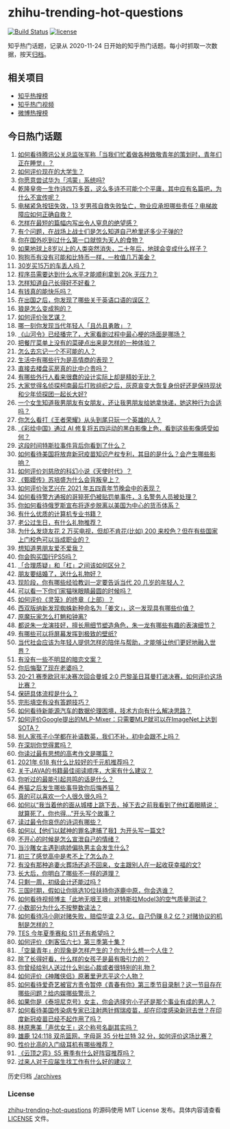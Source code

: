 # zhihu-trending-hot-questions

[![Build Status](https://github.com/justjavac/zhihu-trending-hot-questions/workflows/ci/badge.svg?branch=master)](https://github.com/justjavac/zhihu-trending-hot-questions/actions)
[![license](https://img.shields.io/github/license/justjavac/zhihu-trending-hot-questions)](https://github.com/justjavac/zhihu-trending-hot-questions/blob/master/LICENSE)

知乎热门话题，记录从 2020-11-24 日开始的知乎热门话题。每小时抓取一次数据，按天[归档](./archives)。

## 相关项目

- [知乎热搜榜](https://github.com/justjavac/zhihu-trending-top-search)
- [知乎热门视频](https://github.com/justjavac/zhihu-trending-hot-video)
- [微博热搜榜](https://github.com/justjavac/weibo-trending-hot-search)

## 今日热门话题

<!-- BEGIN -->
<!-- 最后更新时间 Thu May 06 2021 09:48:31 GMT+0800 (China Standard Time) -->

1. [如何看待腾讯公关总监张军称「当我们忙着做各种致敬青年的策划时，青年们正在睡觉」？](https://www.zhihu.com/question/457759935)
2. [如何评价现在的大学生？](https://www.zhihu.com/question/26452022)
3. [你愿意尝试华为「鸿蒙」系统吗?](https://www.zhihu.com/question/374012496)
4. [乾隆皇帝一生作诗四万多首，这么多诗不可能个个平庸，其中应有名篇吧，为什么不宣传呢？](https://www.zhihu.com/question/452762954)
5. [电梯紧急按钮失效，13
   岁男孩自救失败坠亡，物业应承担哪些责任？电梯故障应如何正确自救？](https://www.zhihu.com/question/457831377)
6. [怎样在最短的篇幅内写出令人窒息的绝望感？](https://www.zhihu.com/question/39211784)
7. [有个问题，在战场上战士们是怎么知道自己枪里还多少子弹的?](https://www.zhihu.com/question/457546333)
8. [你在国外吃到过什么第一口就惊为天人的食物？](https://www.zhihu.com/question/321664580)
9. [如果地球上8岁以上的人类突然消失，二十年后，地球会变成什么样子？](https://www.zhihu.com/question/456356060)
10. [狗狗币有没有可能和比特币一样，一枚值几万美金？](https://www.zhihu.com/question/445598367)
11. [30岁买15万的车丢人吗？](https://www.zhihu.com/question/448373896)
12. [程序员需要达到什么水平才能顺利拿到 20k 无压力？](https://www.zhihu.com/question/47597895)
13. [怎样知道自己长得好不好看？](https://www.zhihu.com/question/27471809)
14. [有钱真的能快乐吗？](https://www.zhihu.com/question/454685979)
15. [在出国之后，你发现了哪些关于英语口语的误区？](https://www.zhihu.com/question/363007395)
16. [狼是怎么变成狗的？](https://www.zhihu.com/question/457687785)
17. [如何评价张艺谋？](https://www.zhihu.com/question/24634355)
18. [哪一刻你发现当代年轻人「且怂且勇敢」？](https://www.zhihu.com/question/457133393)
19. [《山河令》已经播完了，大家看剧过程中最心梗的场面是哪场？](https://www.zhihu.com/question/451958091)
20. [把餐厅菜单上没有的菜硬点出来是怎样的一种体验？](https://www.zhihu.com/question/277670488)
21. [怎么去忘记一个不可能的人？](https://www.zhihu.com/question/454476371)
22. [生活中有哪些行为是高情商的表现？](https://www.zhihu.com/question/35215759)
23. [直接去楼盘买房真的比中介贵吗？](https://www.zhihu.com/question/393131996)
24. [有哪些外行人看来很蠢的设计实际上却是精妙无比？](https://www.zhihu.com/question/32189846)
25. [大家觉得名侦探柯南最后打败组织之后，灰原哀变大恢复身份好还是保持现状和少年侦探团一起长大好?](https://www.zhihu.com/question/457584898)
26. [一个女生知道我男朋友有女朋友，还让我男朋友给她拿快递，她这种行为合适吗？](https://www.zhihu.com/question/452456284)
27. [你怎么看打《王者荣耀》从头到尾只玩一个英雄的人？](https://www.zhihu.com/question/299758752)
28. [《彩绘中国》通过 AI
    修复将五四运动的黑白影像上色，看到这些影像感受如何？](https://www.zhihu.com/question/457739121)
29. [这段时间特斯拉事件背后你看到了什么？](https://www.zhihu.com/question/455860663)
30. [如何看待美国将放弃新冠疫苗知识产权专利，其目的是什么？会产生哪些影响？](https://www.zhihu.com/question/458001065)
31. [如何评价刘慈欣的科幻小说《天使时代》？](https://www.zhihu.com/question/50428892)
32. [《甄嬛传》苏培盛为什么会背叛皇上？](https://www.zhihu.com/question/456242618)
33. [如何评价张艺兴在 2021 年五四青年节晚会中的表现？](https://www.zhihu.com/question/457808500)
34. [如何看待警方通报的哥猝死仍被贴罚单事件，3 名警务人员被处理？](https://www.zhihu.com/question/457851891)
35. [你如何看待俄罗斯宣布将逐步脱离以美国为中心的货币体系？](https://www.zhihu.com/question/457750369)
36. [有什么优质的计算机专业书籍？](https://www.zhihu.com/question/64837679)
37. [老公过生日，有什么礼物推荐？](https://www.zhihu.com/question/22873331)
38. [为什么发烧友花 2 万买电视，但却不肯花(比如) 200
    来校色？但在有些国家上门校色可以当成职业的？](https://www.zhihu.com/question/457647194)
39. [想知道男朋友爱不爱我？](https://www.zhihu.com/question/300147312)
40. [你会购买国行PS5吗？](https://www.zhihu.com/question/439176866)
41. [「合理质疑」和「杠」之间该如何区分？](https://www.zhihu.com/question/457805977)
42. [朋友要结婚了，送什么礼物好？](https://www.zhihu.com/question/20063097)
43. [现阶段，你有哪些经验教训一定要告诉当代 20 几岁的年轻人？](https://www.zhihu.com/question/457150056)
44. [可以看一下你们家猫咪眼睛最圆的时候吗？](https://www.zhihu.com/question/454066115)
45. [如何评价《灵笼》的终章（上部）？](https://www.zhihu.com/question/457072944)
46. [西双版纳新发现蜘蛛新种命名为「姜文」，这一发现具有哪些价值？](https://www.zhihu.com/question/457371552)
47. [原魔玩家怎么打魈和钟离?](https://www.zhihu.com/question/457570662)
48. [都说朱一龙演技好，擅长用细节塑造角色，朱一龙有哪些有趣的表演细节？](https://www.zhihu.com/question/457877251)
49. [有哪些可以将屏幕发挥到极致的壁纸?](https://www.zhihu.com/question/325648700)
50. [当代社会应该为年轻人提供怎样的陪伴与帮助，才能够让他们更好地融入世界？](https://www.zhihu.com/question/457136828)
51. [有没有一些不明显的暗恋文案？](https://www.zhihu.com/question/426250514)
52. [你后悔娶了现在老婆吗？](https://www.zhihu.com/question/315457601)
53. [20-21 赛季欧冠半决赛次回合曼城 2:0
    巴黎圣日耳曼打进决赛，如何评价这场比赛？](https://www.zhihu.com/question/457863658)
54. [保研具体流程是什么？](https://www.zhihu.com/question/342150894)
55. [完形填空有没有答题技巧？](https://www.zhihu.com/question/21864589)
56. [如何看待新能源汽车的数据伦理困境，技术方向有什么解决思路？](https://www.zhihu.com/question/457543547)
57. [如何评价Google提出的MLP-Mixer：只需要MLP就可以在ImageNet上达到SOTA？](https://www.zhihu.com/question/457926000)
58. [别人家孩子小学都在补语数英，我们不补，初中会跟不上吗？](https://www.zhihu.com/question/437581262)
59. [在深圳你觉得累吗？](https://www.zhihu.com/question/304838170)
60. [你读过最有思想的高考作文是哪篇？](https://www.zhihu.com/question/316607757)
61. [2021年 618 有什么比较好的千元机推荐吗？](https://www.zhihu.com/question/457282188)
62. [关于JAVA的书籍最佳阅读顺序，大家有什么建议？](https://www.zhihu.com/question/269505829)
63. [你听过的最能引起共鸣的话是什么？](https://www.zhihu.com/question/37496011)
64. [养猫之后发生哪些事导致你后悔养猫？](https://www.zhihu.com/question/299176886)
65. [真的可以喜欢一个人很久很久吗？](https://www.zhihu.com/question/457083666)
66. [如何以“我当着他的面从城楼上跳下去，掉下去之前我看到了他红着眼睛说：就算死了，你也得…”开头写个故事？](https://www.zhihu.com/question/446137328)
67. [读过最令你哀伤的诗词有哪些？](https://www.zhihu.com/question/457576263)
68. [如何以【他们以弑神的罪名逮捕了我】为开头写一篇文?](https://www.zhihu.com/question/440187946)
69. [不开心的时候是怎么宣泄自己的情绪？](https://www.zhihu.com/question/455014687)
70. [当沙雕女主遇到病娇偏执男主会发生什么?](https://www.zhihu.com/question/360315679)
71. [初三了感觉高中是考不上了怎么办？](https://www.zhihu.com/question/457421531)
72. [有没有那种追妻火葬场还追不回来，女主跟别人在一起收获幸福的文?](https://www.zhihu.com/question/408254252)
73. [长大后，你明白了哪些不一样的道理？](https://www.zhihu.com/question/45394531)
74. [只剩一周，初级会计还能过吗 ?](https://www.zhihu.com/question/454746070)
75. [三国时期，假如让你挑选10位扶持你逐鹿中原，你会选谁？](https://www.zhihu.com/question/452687156)
76. [如何看待视频博主「此地无垠王垠」对特斯拉Model3的空气质量测试？](https://www.zhihu.com/question/457805911)
77. [小数部分为什么不按整数读法？](https://www.zhihu.com/question/456963708)
78. [如何看待冯小刚对赌失败，赔偿华谊 2.3 亿，自己仍赚 8.2
    亿？对赌协议的机制是怎样的？](https://www.zhihu.com/question/457531244)
79. [TES 今年夏季赛和 S11 还有希望吗？](https://www.zhihu.com/question/454359571)
80. [如何评价《刺客伍六七》第三季第十集 ?](https://www.zhihu.com/question/457898715)
81. [「空巢青年」的现象是怎样产生的？你为什么想一个人住？](https://www.zhihu.com/question/457137124)
82. [除了长得好看，什么样的女孩子是最有吸引力的？](https://www.zhihu.com/question/432679628)
83. [你曾经给别人送过什么别出心裁或者很特别的礼物？](https://www.zhihu.com/question/23207256)
84. [如何评价《神雕侠侣》原著里尹志平这个人物？](https://www.zhihu.com/question/21966003)
85. [如何看待爱奇艺被官方责令暂停《青春有你》第三季节目录制？这一节目存在哪些问题？给内娱哪些警示？](https://www.zhihu.com/question/457851906)
86. [如果你是《泰坦尼克号》女主，你会选择穷小子还是那个事业有成的男人？](https://www.zhihu.com/question/404721566)
87. [如何看待美国传染病专家已注射两针辉瑞疫苗，却在印度感染新冠去世？在印度新冠疫苗已经不起作用了吗？](https://www.zhihu.com/question/457803433)
88. [林原惠美「声优女王」这个称号名副其实吗？](https://www.zhihu.com/question/456884531)
89. [雄鹿 124:118 双杀篮网，字母哥 35 分杜兰特 32
    分，如何评价这场比赛？](https://www.zhihu.com/question/457870431)
90. [性价比高的入门级耳机有哪些推荐？](https://www.zhihu.com/question/51811329)
91. [《云顶之弈》S5 赛季有什么好阵容推荐吗？](https://www.zhihu.com/question/454520007)
92. [过来人对于应届生找工作有什么好的建议？](https://www.zhihu.com/question/35925659)

<!-- END -->

历史归档 [./archives](./archives)

### License

[zhihu-trending-hot-questions](https://github.com/justjavac/zhihu-trending-hot-questions)
的源码使用 MIT License 发布。具体内容请查看 [LICENSE](./LICENSE) 文件。
